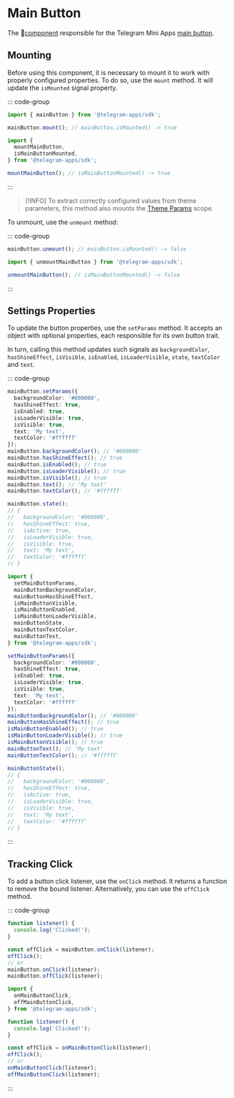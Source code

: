 # Main Button

The 💠[component](../scopes.md) responsible for the Telegram Mini
Apps [main button](../../../../platform/main-button.md).

## Mounting

Before using this component, it is necessary to mount it to work with properly configured
properties. To do so, use the `mount` method. It will update the `isMounted` signal property.

::: code-group

```ts [Variable]
import { mainButton } from '@telegram-apps/sdk';

mainButton.mount(); // mainButton.isMounted() -> true
```

```ts [Functions]
import {
  mountMainButton,
  isMainButtonMounted,
} from '@telegram-apps/sdk';

mountMainButton(); // isMainButtonMounted() -> true
```

:::

> [!INFO]
> To extract correctly configured values from theme parameters, this method also mounts
> the [Theme Params](theme-params.md) scope.

To unmount, use the `unmount` method:

::: code-group

```ts [Variable]
mainButton.unmount(); // mainButton.isMounted() -> false
```

```ts [Functions]
import { unmountMainButton } from '@telegram-apps/sdk';

unmountMainButton(); // isMainButtonMounted() -> false
```

:::

## Settings Properties

To update the button properties, use the `setParams` method. It accepts an object with optional
properties, each responsible for its own button trait.

In turn, calling this method updates such signals
as `backgroundColor`, `hasShineEffect`, `isVisible`, `isEnabled`, `isLoaderVisible`, `state`, `textColor`
and `text`.

::: code-group

```ts [Variable]
mainButton.setParams({
  backgroundColor: '#000000',
  hasShineEffect: true,
  isEnabled: true,
  isLoaderVisible: true,
  isVisible: true,
  text: 'My text',
  textColor: '#ffffff'
});
mainButton.backgroundColor(); // '#000000'
mainButton.hasShineEffect(); // true
mainButton.isEnabled(); // true
mainButton.isLoaderVisible(); // true
mainButton.isVisible(); // true
mainButton.text(); // 'My text'
mainButton.textColor(); // '#ffffff'

mainButton.state();
// {
//   backgroundColor: '#000000',
//   hasShineEffect: true,
//   isActive: true,
//   isLoaderVisible: true,
//   isVisible: true,
//   text: 'My text',
//   textColor: '#ffffff'
// }
```

```ts [Functions]
import {
  setMainButtonParams,
  mainButtonBackgroundColor,
  mainButtonHasShineEffect,
  isMainButtonVisible,
  isMainButtonEnabled,
  isMainButtonLoaderVisible,
  mainButtonState,
  mainButtonTextColor,
  mainButtonText,
} from '@telegram-apps/sdk';

setMainButtonParams({
  backgroundColor: '#000000',
  hasShineEffect: true,
  isEnabled: true,
  isLoaderVisible: true,
  isVisible: true,
  text: 'My text',
  textColor: '#ffffff'
});
mainButtonBackgroundColor(); // '#000000'
mainButtonHasShineEffect(); // true
isMainButtonEnabled(); // true
isMainButtonLoaderVisible(); // true
isMainButtonVisible(); // true
mainButtonText(); // 'My text'
mainButtonTextColor(); // '#ffffff'

mainButtonState();
// {
//   backgroundColor: '#000000',
//   hasShineEffect: true,
//   isActive: true,
//   isLoaderVisible: true,
//   isVisible: true,
//   text: 'My text',
//   textColor: '#ffffff'
// }
```

:::

## Tracking Click

To add a button click listener, use the `onClick` method. It returns a function to remove the bound
listener. Alternatively, you can use the `offClick` method.

::: code-group

```ts [Variable]
function listener() {
  console.log('Clicked!');
}

const offClick = mainButton.onClick(listener);
offClick();
// or
mainButton.onClick(listener);
mainButton.offClick(listener);
```

```ts [Functions]
import {
  onMainButtonClick,
  offMainButtonClick,
} from '@telegram-apps/sdk';

function listener() {
  console.log('Clicked!');
}

const offClick = onMainButtonClick(listener);
offClick();
// or
onMainButtonClick(listener);
offMainButtonClick(listener);
```

:::
